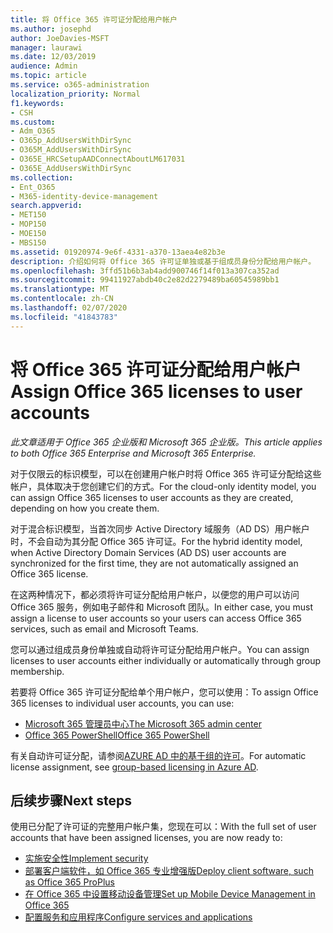 ```yaml
---
title: 将 Office 365 许可证分配给用户帐户
ms.author: josephd
author: JoeDavies-MSFT
manager: laurawi
ms.date: 12/03/2019
audience: Admin
ms.topic: article
ms.service: o365-administration
localization_priority: Normal
f1.keywords:
- CSH
ms.custom:
- Adm_O365
- O365p_AddUsersWithDirSync
- O365M_AddUsersWithDirSync
- O365E_HRCSetupAADConnectAboutLM617031
- O365E_AddUsersWithDirSync
ms.collection:
- Ent_O365
- M365-identity-device-management
search.appverid:
- MET150
- MOP150
- MOE150
- MBS150
ms.assetid: 01920974-9e6f-4331-a370-13aea4e82b3e
description: 介绍如何将 Office 365 许可证单独或基于组成员身份分配给用户帐户。
ms.openlocfilehash: 3ffd51b6b3ab4add900746f14f013a307ca352ad
ms.sourcegitcommit: 99411927abdb40c2e82d2279489ba60545989bb1
ms.translationtype: MT
ms.contentlocale: zh-CN
ms.lasthandoff: 02/07/2020
ms.locfileid: "41843783"
---
```

# <a name="assign-office-365-licenses-to-user-accounts"></a><span data-ttu-id="5530e-103">将 Office 365 许可证分配给用户帐户</span><span class="sxs-lookup"><span data-stu-id="5530e-103">Assign Office 365 licenses to user accounts</span></span>

<span data-ttu-id="5530e-104">*此文章适用于 Office 365 企业版和 Microsoft 365 企业版。*</span><span class="sxs-lookup"><span data-stu-id="5530e-104">*This article applies to both Office 365 Enterprise and Microsoft 365 Enterprise.*</span></span>

<span data-ttu-id="5530e-105">对于仅限云的标识模型，可以在创建用户帐户时将 Office 365 许可证分配给这些帐户，具体取决于您创建它们的方式。</span><span class="sxs-lookup"><span data-stu-id="5530e-105">For the cloud-only identity model, you can assign Office 365 licenses to user accounts as they are created, depending on how you create them.</span></span>

<span data-ttu-id="5530e-106">对于混合标识模型，当首次同步 Active Directory 域服务（AD DS）用户帐户时，不会自动为其分配 Office 365 许可证。</span><span class="sxs-lookup"><span data-stu-id="5530e-106">For the hybrid identity model, when Active Directory Domain Services (AD DS) user accounts are synchronized for the first time, they are not automatically assigned an Office 365 license.</span></span>

<span data-ttu-id="5530e-107">在这两种情况下，都必须将许可证分配给用户帐户，以便您的用户可以访问 Office 365 服务，例如电子邮件和 Microsoft 团队。</span><span class="sxs-lookup"><span data-stu-id="5530e-107">In either case, you must assign a license to user accounts so your users can access Office 365 services, such as email and Microsoft Teams.</span></span>

<span data-ttu-id="5530e-108">您可以通过组成员身份单独或自动将许可证分配给用户帐户。</span><span class="sxs-lookup"><span data-stu-id="5530e-108">You can assign licenses to user accounts either individually or automatically through group membership.</span></span>

<span data-ttu-id="5530e-109">若要将 Office 365 许可证分配给单个用户帐户，您可以使用：</span><span class="sxs-lookup"><span data-stu-id="5530e-109">To assign Office 365 licenses to individual user accounts, you can use:</span></span>

- [<span data-ttu-id="5530e-110">Microsoft 365 管理员中心</span><span class="sxs-lookup"><span data-stu-id="5530e-110">The Microsoft 365 admin center</span></span>](https://docs.microsoft.com/office365/admin/subscriptions-and-billing/assign-licenses-to-users)
- [<span data-ttu-id="5530e-111">Office 365 PowerShell</span><span class="sxs-lookup"><span data-stu-id="5530e-111">Office 365 PowerShell</span></span>](https://docs.microsoft.com/office365/enterprise/powershell/assign-licenses-to-user-accounts-with-office-365-powershell)

<span data-ttu-id="5530e-112">有关自动许可证分配，请参阅[AZURE AD 中的基于组的许可](https://docs.microsoft.com/azure/active-directory/fundamentals/active-directory-licensing-whatis-azure-portal)。</span><span class="sxs-lookup"><span data-stu-id="5530e-112">For automatic license assignment, see [group-based licensing in Azure AD](https://docs.microsoft.com/azure/active-directory/fundamentals/active-directory-licensing-whatis-azure-portal).</span></span>

## <a name="next-steps"></a><span data-ttu-id="5530e-113">后续步骤</span><span class="sxs-lookup"><span data-stu-id="5530e-113">Next steps</span></span>

<span data-ttu-id="5530e-114">使用已分配了许可证的完整用户帐户集，您现在可以：</span><span class="sxs-lookup"><span data-stu-id="5530e-114">With the full set of user accounts that have been assigned licenses, you are now ready to:</span></span>

- [<span data-ttu-id="5530e-115">实施安全性</span><span class="sxs-lookup"><span data-stu-id="5530e-115">Implement security</span></span>](https://docs.microsoft.com/microsoft-365/security/office-365-security/security-roadmap)
- [<span data-ttu-id="5530e-116">部署客户端软件，如 Office 365 专业增强版</span><span class="sxs-lookup"><span data-stu-id="5530e-116">Deploy client software, such as Office 365 ProPlus</span></span>](https://docs.microsoft.com/DeployOffice/deployment-guide-for-office-365-proplus)
- [<span data-ttu-id="5530e-117">在 Office 365 中设置移动设备管理</span><span class="sxs-lookup"><span data-stu-id="5530e-117">Set up Mobile Device Management in Office 365</span></span>](https://support.office.com/article/set-up-mobile-device-management-mdm-in-office-365-dd892318-bc44-4eb1-af00-9db5430be3cd)
- [<span data-ttu-id="5530e-118">配置服务和应用程序</span><span class="sxs-lookup"><span data-stu-id="5530e-118">Configure services and applications</span></span>](configure-services-and-applications.md)
